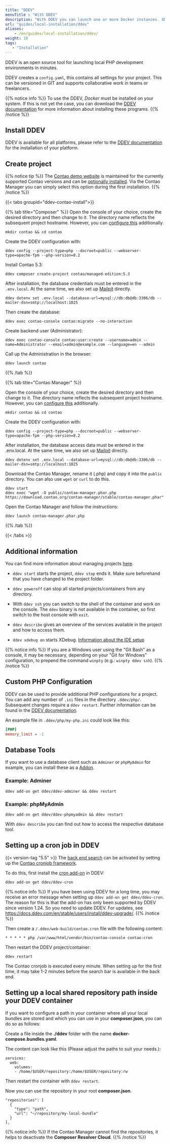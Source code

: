 ```yaml
---
title: "DDEV"
menuTitle : "With DDEV"
description: "With DDEV you can launch one or more Docker instances. XDEBUG, MariaDB and MySQL in different versions, PHP and much more."
url: "guides/local-installation/ddev"
aliases:
    - /en/guides/local-installation/ddev/
weight: 10
tags:
   - "Installation"
---
```


DDEV is an open source tool for launching local PHP development environments in minutes.

DDEV creates a `config.yaml`, this contains all settings for your project. This can be versioned in GIT and supports collaborative work in teams or freelancers.

{{% notice info %}}
To use the DDEV, _Docker_ must be installed on your system. If this is not yet
the case, you can download the
[DDEV documentation](https://ddev.readthedocs.io/en/stable/users/install/docker-installation/) for
more information about installing these programs.
{{% /notice %}}


## Install DDEV

DDEV is available for all platforms, please refer to the [DDEV documentation](https://ddev.readthedocs.io/en/stable/users/install/ddev-installation/) for the installation of your platform.

## Create project

{{% notice tip %}}
The [Contao demo website](https://demo.contao.org/) is maintained for the currently supported Contao versions and can be [optionally 
installed](https://github.com/contao/contao-demo). Via the Contao Manager you can simply select this option during the first installation.
{{% /notice %}}

{{< tabs groupid="ddev-contao-install">}}

{{% tab title="Composer" %}}
Open the console of your choice, create the desired directory and then change to it. The directory name reflects the subsequent project hostname. However, you can [configure this](https://ddev.readthedocs.io/en/latest/users/extend/additional-hostnames/) additionally.

```shell
mkdir contao && cd contao
```

Create the DDEV configuration with:

```shell
ddev config --project-type=php --docroot=public --webserver-type=apache-fpm --php-version=8.2
```

Install Contao 5.3:

```shell
ddev composer create-project contao/managed-edition:5.3
```

After installation, the database credentials must be entered in the `.env.local`. At the same time, we also set up 
[Mailpit](https://ddev.readthedocs.io/en/stable/users/usage/developer-tools/#email-capture-and-review-mailpit) directly.

```shell
ddev dotenv set .env.local --database-url=mysql://db:db@db:3306/db --mailer-dsn=smtp://localhost:1025
```

Then create the database:

```shell
ddev exec contao-console contao:migrate --no-interaction
```

Create backend user (Administrator):

```shell
ddev exec contao-console contao:user:create --username=admin --name=Administrator --email=admin@example.com --language=en --admin
```

Call up the Administration in the browser:

```shell
ddev launch contao
```

{{% /tab %}}

{{% tab title="Contao Manager" %}}

Open the console of your choice, create the desired directory and then change to it. The directory name reflects the subsequent project hostname. However, you can [configure this](https://ddev.readthedocs.io/en/latest/users/extend/additional-hostnames/) additionally.

```shell
mkdir contao && cd contao
```

Create the DDEV configuration with:

```shell
ddev config --project-type=php --docroot=public --webserver-type=apache-fpm --php-version=8.2
```

After installation, the database access data must be entered in the .env.local. At the same time, we also set up 
[Mailpit](https://ddev.readthedocs.io/en/stable/users/usage/developer-tools/#email-capture-and-review-mailpit) directly.

```shell
ddev dotenv set .env.local --database-url=mysql://db:db@db:3306/db --mailer-dsn=smtp://localhost:1025
```

Download the Contao Manager, rename it (.php) and copy it into the `public` directory. You can also use `wget` or `curl` to do this.

```shell
ddev start
ddev exec "wget -O public/contao-manager.phar.php https://download.contao.org/contao-manager/stable/contao-manager.phar"
```

Open the Contao Manager and follow the instructions:

```shell
ddev launch contao-manager.phar.php
```

{{% /tab %}}

{{< /tabs >}}


## Additional information

You can find more information about managing projects [here](https://ddev.readthedocs.io/en/stable/users/usage/managing-projects/#listing-project-information).

- `ddev start` starts the project, `ddev stop` ends it. Make sure beforehand that you have changed to the project folder.

- `ddev poweroff` can stop all started projects/containers from any directory.

- With `ddev ssh` you can switch to the shell of the container and work on the console. The `ddev` binary is not available in the container, so first switch to the host console with `exit`.

- `ddev describe` gives an overview of the services available in the project and how to access them.

- `ddev xdebug on` starts XDebug. [Information about the IDE setup](https://ddev.readthedocs.io/en/latest/users/debugging-profiling/step-debugging/#ide-setup)

{{% notice info %}}
If you are a Windows user using the "Git Bash" as a console, it may be necessary, depending on your "Git for Windows" configuration, to prepend the command `winpty` (e.g.: `winpty ddev ssh`).
{{% /notice %}}

## Custom PHP Configuration

DDEV can be used to provide additional PHP configurations for a project. You can add any number of `.ini` files in the directory `.ddev/php/`. Subsequent changes require a `ddev restart`. Further information can be found in the [DDEV documentation](https://ddev.readthedocs.io/en/stable/users/extend/customization-extendibility/#custom-php-configuration-phpini).

An example file in `.ddev/php/my-php.ini` could look like this:

```ini
[PHP]
memory_limit = -1
```


## Database Tools

If you want to use a database client such as `Adminer` or `phpMyAdmin` for example, you can install these as a 
[Addon](https://ddev.readthedocs.io/en/latest/users/extend/additional-services/).


### Example: Adminer

```shell
ddev add-on get ddev/ddev-adminer && ddev restart
```

### Example: phpMyAdmin

```shell
ddev add-on get ddev/ddev-phpmyadmin && ddev restart
```

With `ddev describe` you can find out how to access the respective database tool.


## Setting up a cron job in DDEV

{{< version-tag "5.5" >}} The [back end search](https://docs.contao.org/manual/en/installation/system-requirements/backend-search/) can be activated by setting up the [Contao cronjob framework](https://docs.contao.org/manual/en/performance/cronjobs/).

To do this, first install the [cron add-on](https://github.com/ddev/ddev-cron) in DDEV:

```shell
ddev add-on get ddev/ddev-cron
```
{{% notice info %}}
If you have been using DDEV for a long time, you may receive an error message when setting up `ddev add-on get ddev/ddev-cron`. The reason for this is that the add-on has only been supported by DDEV since version 1.24. So you need to update DDEV. For updates, see https://docs.ddev.com/en/stable/users/install/ddev-upgrade/.
{{% /notice %}}

Then create a `/.ddev/web-build/contao.cron` file with the following content:

```shell
* * * * * php /var/www/html/vendor/bin/contao-console contao:cron
```

Then restart the DDEV project/container:

```shell
ddev restart
```

The Contao cronjob is executed every minute. When setting up for the first time, it may take 1-2 minutes before the search bar is available in the back end.

## Setting up a local shared repository path inside your DDEV container

If you want to configure a path in your container where all your local bundles are stored and which you can use in your **composer.json**, you can do so as follows:

Create a file inside the **./ddev** folder with the name **docker-compose.bundles.yaml**.

The content can look like this (Please adjust the paths to suit your needs.):
```
services:
  web:
    volumes:
    - /home/$USER/repository:/home/$USER/repository:rw
```
Then restart the container with `ddev restart`.

Now you can use the repository in your root **composer.json**. 
```
"repositories": [
  {
    "type": "path",
    "url": "~/repository/my-local-bundle"
  }
],
```

{{% notice info %}}
If the Contao Manager cannot find the repositories, it helps to deactivate the **Composer Resolver Cloud**.
{{% /notice %}}
